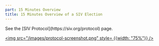 ```yaml
---
part: 15 Minutes Overview
title: 15 Minutes Overview of a SIV Election
---
```


<p class="text-2xl">See the [SIV Protocol](https://siv.org/protocol) page.</p>

<a href="https://siv.org/protocol" target="_blank"><img src="/images/protocol-screenshot.png" style= {{width: "75%"}} /></a>
